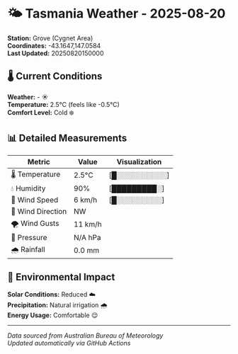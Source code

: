 # 🌤️ Tasmania Weather - 2025-08-20

**Station:** Grove (Cygnet Area)  
**Coordinates:** -43.1647,147.0584  
**Last Updated:** 20250820150000

## 🌡️ Current Conditions

**Weather:** - ☀️  
**Temperature:** 2.5°C (feels like -0.5°C)  
**Comfort Level:** Cold ❄️

## 📊 Detailed Measurements

| Metric | Value | Visualization |
|--------|-------|---------------|
| 🌡️ Temperature | 2.5°C | [█░░░░░░░░░░] |
| 💧 Humidity | 90% | [█████████░] |
| 💨 Wind Speed | 6 km/h | [█░░░░░░░░░] |
| 🧭 Wind Direction | NW | |
| 🌪️ Wind Gusts | 11 km/h | |
| 🔽 Pressure | N/A hPa | |
| 🌧️ Rainfall | 0.0 mm | |

## 🌱 Environmental Impact

**Solar Conditions:** Reduced ☁️  
**Precipitation:** Natural irrigation 🌧️  
**Energy Usage:** Comfortable 😌

---
*Data sourced from Australian Bureau of Meteorology*  
*Updated automatically via GitHub Actions*
